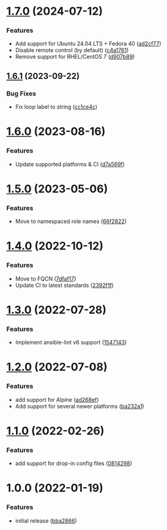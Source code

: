 # [1.7.0](https://github.com/de-it-krachten/ansible-role-unbound/compare/v1.6.1...v1.7.0) (2024-07-12)


### Features

* Add support for Ubuntu 24.04 LTS + Fedora 40 ([ad2cf77](https://github.com/de-it-krachten/ansible-role-unbound/commit/ad2cf77a5b9aed0b8f1ac3fcc65d93399301e098))
* Disable remote control (by default) ([c4a1761](https://github.com/de-it-krachten/ansible-role-unbound/commit/c4a17612e0ea19914e0e5815e3ffff4f94d9e000))
* Remove support for RHEL/CentOS 7 ([d907b89](https://github.com/de-it-krachten/ansible-role-unbound/commit/d907b89bb2120b8ced25d6e71fdb38f3ad338e3f))

## [1.6.1](https://github.com/de-it-krachten/ansible-role-unbound/compare/v1.6.0...v1.6.1) (2023-09-22)


### Bug Fixes

* Fix loop label to string ([cc1ce4c](https://github.com/de-it-krachten/ansible-role-unbound/commit/cc1ce4c2a9f6540c0b2c73e8ce28629ff2caa14e))

# [1.6.0](https://github.com/de-it-krachten/ansible-role-unbound/compare/v1.5.0...v1.6.0) (2023-08-16)


### Features

* Update supported platforms & CI ([d7a569f](https://github.com/de-it-krachten/ansible-role-unbound/commit/d7a569f121ac92c8530987064bc0489c6ce90ed6))

# [1.5.0](https://github.com/de-it-krachten/ansible-role-unbound/compare/v1.4.0...v1.5.0) (2023-05-06)


### Features

* Move to namespaced role names ([66f2822](https://github.com/de-it-krachten/ansible-role-unbound/commit/66f2822fdf73970771191e781cdf4033c727a309))

# [1.4.0](https://github.com/de-it-krachten/ansible-role-unbound/compare/v1.3.0...v1.4.0) (2022-10-12)


### Features

* Move to FQCN ([7dfaf17](https://github.com/de-it-krachten/ansible-role-unbound/commit/7dfaf17aee68d22db520be4810ee868711adf140))
* Update CI to latest standards ([2392f1f](https://github.com/de-it-krachten/ansible-role-unbound/commit/2392f1f2bef1ac1bd1bd91067098e870c129f495))

# [1.3.0](https://github.com/de-it-krachten/ansible-role-unbound/compare/v1.2.0...v1.3.0) (2022-07-28)


### Features

* Implement ansible-lint v6 support ([1547143](https://github.com/de-it-krachten/ansible-role-unbound/commit/154714342f5bb03c90c8b6ca729e985bbf61b4ff))

# [1.2.0](https://github.com/de-it-krachten/ansible-role-unbound/compare/v1.1.0...v1.2.0) (2022-07-08)


### Features

* add support for Alpine ([ad268ef](https://github.com/de-it-krachten/ansible-role-unbound/commit/ad268ef15c655a3110c439f3e4119afb8361bdb1))
* Add support for several newer platforms ([ba232a1](https://github.com/de-it-krachten/ansible-role-unbound/commit/ba232a13bb9612d6baae0ef904778610761da5eb))

# [1.1.0](https://github.com/de-it-krachten/ansible-role-unbound/compare/v1.0.0...v1.1.0) (2022-02-26)


### Features

* add support for drop-in config files ([0814298](https://github.com/de-it-krachten/ansible-role-unbound/commit/0814298bf36996b2b2973ca3bbd49c2ec8fed8ce))

# 1.0.0 (2022-01-19)


### Features

* initial release ([bba2866](https://github.com/de-it-krachten/ansible-role-unbound/commit/bba28661d1caf7849e929fe01ac335b31a46b46b))

